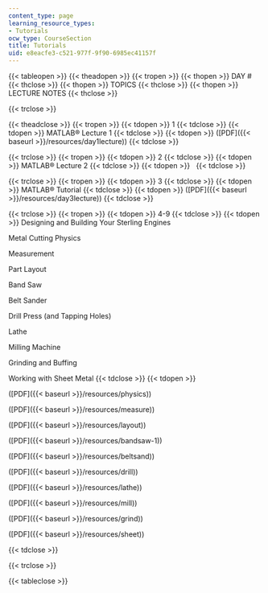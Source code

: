 ```yaml
---
content_type: page
learning_resource_types:
- Tutorials
ocw_type: CourseSection
title: Tutorials
uid: e8eacfe3-c521-977f-9f90-6985ec41157f
---
```


{{< tableopen >}}
{{< theadopen >}}
{{< tropen >}}
{{< thopen >}}
DAY #
{{< thclose >}}
{{< thopen >}}
TOPICS
{{< thclose >}}
{{< thopen >}}
LECTURE NOTES
{{< thclose >}}

{{< trclose >}}

{{< theadclose >}}
{{< tropen >}}
{{< tdopen >}}
1
{{< tdclose >}}
{{< tdopen >}}
MATLAB® Lecture 1
{{< tdclose >}}
{{< tdopen >}}
([PDF]({{< baseurl >}}/resources/day1lecture))
{{< tdclose >}}

{{< trclose >}}
{{< tropen >}}
{{< tdopen >}}
2
{{< tdclose >}}
{{< tdopen >}}
MATLAB® Lecture 2
{{< tdclose >}}
{{< tdopen >}}
 
{{< tdclose >}}

{{< trclose >}}
{{< tropen >}}
{{< tdopen >}}
3
{{< tdclose >}}
{{< tdopen >}}
MATLAB® Tutorial
{{< tdclose >}}
{{< tdopen >}}
([PDF]({{< baseurl >}}/resources/day3lecture))
{{< tdclose >}}

{{< trclose >}}
{{< tropen >}}
{{< tdopen >}}
4-9
{{< tdclose >}}
{{< tdopen >}}
Designing and Building Your Sterling Engines  
  
Metal Cutting Physics  
  
Measurement  
  
Part Layout  
  
Band Saw  
  
Belt Sander  
  
Drill Press (and Tapping Holes)  
  
Lathe  
  
Milling Machine  
  
Grinding and Buffing  
  
Working with Sheet Metal
{{< tdclose >}}
{{< tdopen >}}


  
  
([PDF]({{< baseurl >}}/resources/physics))  
  
([PDF]({{< baseurl >}}/resources/measure))  
  
([PDF]({{< baseurl >}}/resources/layout))  
  
([PDF]({{< baseurl >}}/resources/bandsaw-1))  
  
([PDF]({{< baseurl >}}/resources/beltsand))  
  
([PDF]({{< baseurl >}}/resources/drill))  
  
([PDF]({{< baseurl >}}/resources/lathe))  
  
([PDF]({{< baseurl >}}/resources/mill))  
  
([PDF]({{< baseurl >}}/resources/grind))  
  
([PDF]({{< baseurl >}}/resources/sheet))


{{< tdclose >}}

{{< trclose >}}

{{< tableclose >}}